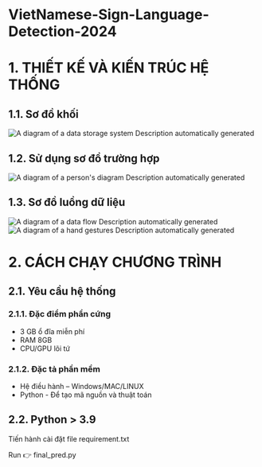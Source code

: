 # VietNamese-Sign-Language-Detection-2024
# **1. THIẾT KẾ VÀ KIẾN TRÚC HỆ THỐNG**

## **1.1.  Sơ đồ khối**

![A diagram of a data storage system Description automatically generated](./Img/Aspose.Words.d7b39af0-c158-4eab-bde8-68b6f7301708.001.png)

## **1.2.  Sử dụng sơ đồ trường hợp**

![A diagram of a person's diagram Description automatically generated](./Img/Aspose.Words.d7b39af0-c158-4eab-bde8-68b6f7301708.002.png)


## **1.3. Sơ đồ luồng dữ liệu**

![A diagram of a data flow Description automatically generated](./Img/Aspose.Words.d7b39af0-c158-4eab-bde8-68b6f7301708.003.png)![A diagram of a hand gestures Description automatically generated](./Img/Aspose.Words.d7b39af0-c158-4eab-bde8-68b6f7301708.004.png)


# **2. CÁCH CHẠY CHƯƠNG TRÌNH**

## **2.1. Yêu cầu hệ thống**

### **2.1.1.  Đặc điểm phần cứng**

- 3 GB ổ đĩa miễn phí
- RAM 8GB
- CPU/GPU lõi tứ

### **2.1.2.  Đặc tả phần mềm**

- Hệ điều hành – Windows/MAC/LINUX
- Python - Để tạo mã nguồn và thuật toán

## **2.2. Python > 3.9**

Tiến hành cài đặt file requirement.txt

Run 👉  final_pred.py
